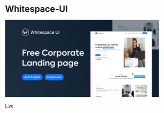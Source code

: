 # Whitespace-UI
<a href="https://www.figma.com/file/2JC4nNkkb3bv9AFc0qblrd/Free-Corporate-Landing-Page-Template-(Community)?type=design&node-id=2-110127&t=iVkjm9iRhqME3zd8-0"><img src="imgs/cover.png" alt="cover"></a><br>
<br><a href="https://armanmoalemi.github.io/Whitespace-UI/">Live</a>
